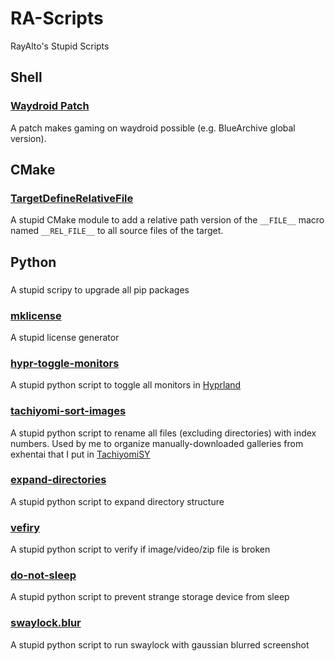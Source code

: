 # RA-Scripts

RayAlto's Stupid Scripts

## Shell

### [Waydroid Patch](./shell/waydroid.patch.sh)

A patch makes gaming on waydroid possible (e.g. BlueArchive global version).

## CMake

### [TargetDefineRelativeFile](./cmake/TargetDefineRelativeFile.cmake)

A stupid CMake module to add a relative path version of the `__FILE__` macro named `__REL_FILE__` to all source files of the target.

## Python

### [](./python/pip.upgrade.all)

A stupid scripy to upgrade all pip packages

### [mklicense](./python/mklicense)

A stupid license generator

### [hypr-toggle-monitors](./python/hypr.toggle.monitors)

A stupid python script to toggle all monitors in [Hyprland](https://hyprland.org)

### [tachiyomi-sort-images](./python/tachiyomi-sort-images)

A stupid python script to rename all files (excluding directories) with index numbers. Used by me to organize manually-downloaded galleries from exhentai that I put in [TachiyomiSY](https://github.com/jobobby04/tachiyomisy)

### [expand-directories](./python/expand-directory)

A stupid python script to expand directory structure

### [vefiry](./python/verify)

A stupid python script to verify if image/video/zip file is broken

### [do-not-sleep](./python/do-not-sleep)

A stupid python script to prevent strange storage device from sleep

### [swaylock.blur](./python/swaylock.blur)

A stupid python script to run swaylock with gaussian blurred screenshot
